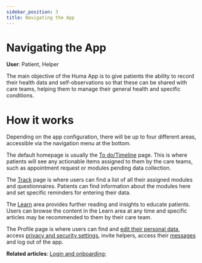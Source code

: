 ```yaml
---
sidebar_position: 3
title: Navigating the App
---
```

# Navigating the App
**User**: Patient, Helper

The main objective of the Huma App is to give patients the ability to record their health data and self-observations so that these can be shared with care teams, helping them to manage their general health and specific conditions.

# How it works​

Depending on the app configuration, there will be up to four different areas, accessible via the navigation menu at the bottom.

The default homepage is usually the [To do/Timeline](data-collection/huma-app/features/to-dos.md) page. This is where patients will see any actionable items assigned to them by the care teams, such as appointment request or modules pending data collection.

The [Track](data-collection/huma-app/features/track-modules.md) page is where users can find a list of all their assigned modules and questionnaires. Patients can find information about the modules here and set specific reminders for entering their data. 

The [Learn](data-collection/huma-app/features/learn.md) area provides further reading and insights to educate patients. Users can browse the content in the Learn area at any time and specific articles may be recommended to them by their care team. 

The Profile page is where users can find and [edit their personal data](./personal-information-account-settings.md), access [privacy and security settings](../features/data-privacy-and-security.md), invite helpers, access their [messages](../features/messages.md) and log out of the app.

**Related articles**: [Login and onboarding](./login-and-onboarding.md); 
